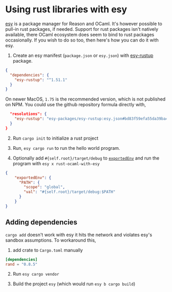 # Using rust libraries with esy

[esy](https://esy.sh) is a package manager for Reason and OCaml. It's however possible to pull-in rust packages, if needed. Support for rust packages isn't natively available, there OCaml ecosystem does seem to bind to rust packages occasionally. If you wish to do so too, then here's how you can do it with esy.

1. Create an esy manifest (`package.json` or `esy.json`) with [esy-rustup](https://github.com/esy-packages/esy-rustup) package.

```json
{
  "dependencies": {
    "esy-rustup": "^1.51.1"
  }
}
```

On newer MacOS, `1.75` is the recommended version, which is not published on NPM. You could use the github repository formula directly with,

```json
  "resolutions": {
    "esy-rustup": "esy-packages/esy-rustup:esy.json#bd83f59efa55da39ba49b155d867e8ae55e3df1"
  }
}
```

2. Run `cargo init` to initialize a rust project

3. Run, `esy cargo run` to run the hello world program.

4. Optionally add `#{self.root}/target/debug` to [`exportedEnv`](https://esy.sh/docs/environment/#test-environment-exported-environment) and run the program with `esy x rust-ocaml-with-esy`

```json
{
    "exportedEnv": {
      "PATH": {
        "scope": "global",
        "val": "#{self.root}/target/debug:$PATH"
      }
    }
}
```

## Adding dependencies

`cargo add` doesn't work with esy it hits the network and violates esy's sandbox assumptions. To workaround this,

1. add crate to `Cargo.toml` manually

```toml
[dependencies]
rand = "0.8.5"
```

2. Run `esy cargo vendor`

3. Build the project `esy` (which would run `esy b cargo build`)

